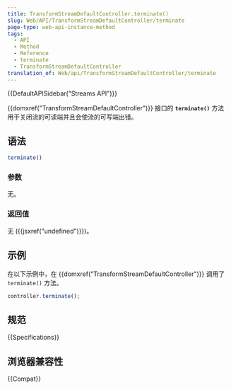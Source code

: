 ```yaml
---
title: TransformStreamDefaultController.terminate()
slug: Web/API/TransformStreamDefaultController/terminate
page-type: web-api-instance-method
tags:
  - API
  - Method
  - Reference
  - terminate
  - TransformStreamDefaultController
translation_of: Web/api/TransformStreamDefaultController/terminate
---
```

{{DefaultAPISidebar("Streams API")}}

{{domxref("TransformStreamDefaultController")}} 接口的 **`terminate()`** 方法用于关闭流的可读端并且会使流的可写端出错。

## 语法

```js
terminate()
```

### 参数

无。

### 返回值

无 ({{jsxref("undefined")}})。

## 示例

在以下示例中，在 {{domxref("TransformStreamDefaultController")}} 调用了 `terminate()` 方法。

```js
controller.terminate();
```

## 规范

{{Specifications}}

## 浏览器兼容性

{{Compat}}
